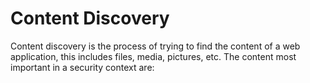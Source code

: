 # Content Discovery
Content discovery is the process of trying to find the content of a web application, this includes files, media, pictures, etc.
The content most important in a security context are: 